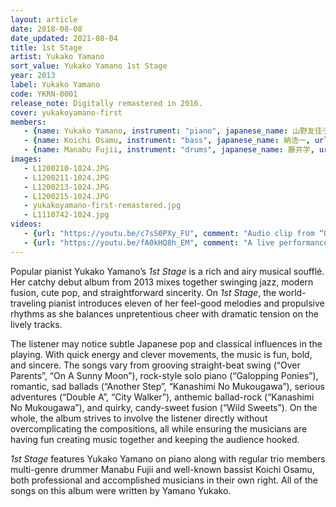 ```yaml
---
layout: article
date: 2018-08-08
date_updated: 2021-08-04
title: 1st Stage
artist: Yukako Yamano
sort_value: Yukako Yamano 1st Stage
year: 2013
label: Yukako Yamano
code: YKRN-0001
release_note: Digitally remastered in 2016.
cover: yukakoyamano-first
members:
   - {name: Yukako Yamano, instrument: "piano", japanese_name: 山野友佳子, url: "https://yukakoyamano.com/"}
   - {name: Koichi Osamu, instrument: "bass", japanese_name: 納浩一, url: "https://www.osamukoichi.net/"}
   - {name: Manabu Fujii, instrument: "drums", japanese_name: 藤井学, url: "http://manabu-fujii.com/"}
images:
   - L1200210-1024.JPG
   - L1200211-1024.JPG
   - L1200213-1024.JPG
   - L1200215-1024.JPG
   - yukakoyamano-first-remastered.jpg
   - L1110742-1024.jpg
videos: 
   - {url: "https://youtu.be/c7sS0PXy_FU", comment: "Audio clip from “Over Parents”, the first track on this album"}
   - {url: "https://youtu.be/fA0kHQ8h_EM", comment: "A live performance from 2013 of “On A Sunny Moon”, track #6 on this album"}
---
```

Popular pianist Yukako Yamano’s *1st Stage* is a rich and airy musical soufflé. Her catchy debut album from 2013 mixes together swinging jazz, modern fusion, cute pop, and straightforward sincerity. On *1st Stage*, the world-traveling pianist introduces eleven of her feel-good melodies and propulsive rhythms as she balances unpretentious cheer with dramatic tension on the lively tracks.

The listener may notice subtle Japanese pop and classical influences in the playing. With quick energy and clever movements, the music is fun, bold, and sincere. The songs vary from grooving straight-beat swing (“Over Parents”, “On A Sunny Moon”), rock-style solo piano (“Galopping Ponies”), romantic, sad ballads (“Another Step”, “Kanashimi No Mukougawa”), serious adventures (“Double A”, “City Walker”), anthemic ballad-rock (“Kanashimi No Mukougawa”), and quirky, candy-sweet fusion (“Wild Sweets”). On the whole, the album strives to involve the listener directly without overcomplicating the compositions, all while ensuring the musicians are having fun creating music together and keeping the audience hooked.

*1st Stage* features Yukako Yamano on piano along with regular trio members multi-genre drummer Manabu Fujii and well-known bassist Koichi Osamu, both professional and accomplished musicians in their own right. All of the songs on this album were written by Yamano Yukako.
